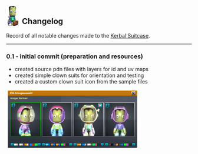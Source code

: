 <img src="source/images/clown.png" style="float:left; margin-right: .7em"/>

Changelog
---------
Record of all notable changes made to the [Kerbal Suitcase](readme.md).

___

### 0.1 - initial commit (preparation and resources)

* created source pdn files with layers for id and uv maps
* created simple clown suits for orientation and testing
* created a custom clown suit icon from the sample files

![Kerbal Space Program - Suit Picker](source/images/screenshot-0.png)
